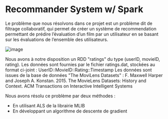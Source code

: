 # Recommander System w/ Spark

Le problème que nous résolvons dans ce projet est un problème dit de filtrage collaboratif, qui permet de créer un système de recommendation permettant de prédire l’évaluation
d’un film par un utilisateur en se basant sur les évaluations de l’ensemble des utilisateurs.

![image](https://user-images.githubusercontent.com/66040216/115104281-c02bd000-9f57-11eb-9c4c-c633b3489f5a.png)

Nous avons à notre disposition un RDD "ratings" du type (userID, movieID, rating). 
Les données sont fournies par le fichier ratings.dat, stockées au format ci-joint :  UserID::MovieID::Rating::Timestamp
Les données sont issues de la base de données "The MoviLens Datasets" :
F. Maxwell Harper and Joseph A. Konstan. 2015. The MovieLens Datasets: History and Context. ACM Transactions on Interactive Intelligent Systems

Nous avons résolu ce problème par deux méthodes : 
* En utilisant ALS de la librairie MLIB
* En développant  un algorithme de descente de gradient
